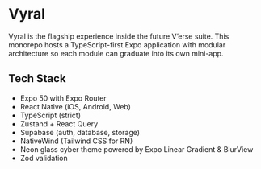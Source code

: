 # Vyral

Vyral is the flagship experience inside the future V’erse suite. This monorepo hosts a TypeScript-first Expo application with modular architecture so each module can graduate into its own mini-app.

## Tech Stack
- Expo 50 with Expo Router
- React Native (iOS, Android, Web)
- TypeScript (strict)
- Zustand + React Query
- Supabase (auth, database, storage)
- NativeWind (Tailwind CSS for RN)
- Neon glass cyber theme powered by Expo Linear Gradient & BlurView
- Zod validation
